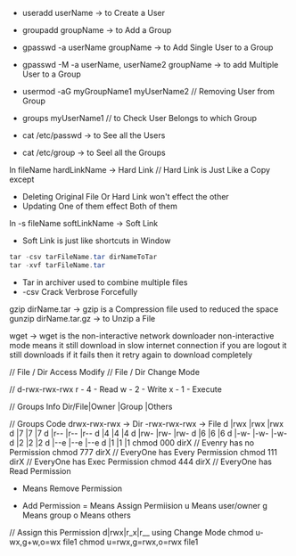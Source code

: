 - useradd userName -> to Create a User

- groupadd groupName -> to Add a Group
- gpasswd -a userName groupName  -> to Add Single User to a Group
- gpasswd -M -a userName, userName2 groupName -> to add Multiple User to a Group

- usermod -aG myGroupName1 myUserName2 // Removing User from Group
- groups myUserName1 // to Check User Belongs to which Group

- cat /etc/passwd -> to See all the Users
- cat /etc/group -> to Seel all the Groups



ln fileName hardLinkName -> Hard Link
// Hard Link is Just Like a Copy except 
- Deleting Original File Or Hard Link won't effect the other
- Updating One of them effect Both of them

ln -s fileName softLinkName -> Soft Link
- Soft Link is just like shortcuts in Window
```c#
tar -csv tarFileName.tar dirNameToTar
tar -xvf tarFileName.tar
```

- Tar in archiver used to combine multiple files
- -csv Crack Verbrose Forcefully 

gzip dirName.tar -> gzip is a Compression file used to reduced the space
gunzip dirName.tar.gz -> to Unzip a File

wget -> wget is the non-interactive network downloader
	non-interactive mode means
		it still download in slow internet connection
		if you are logout it still downloads
		if it fails then it retry again to download completely

// File / Dir Access Modify 
// File / Dir Change Mode

// d-rwx-rwx-rwx
r - 4 - Read
w - 2 - Write
x - 1 - Execute

// Groups Info
Dir/File|Owner	|Group	|Others

// Groups Code
drwx-rwx-rwx -> Dir
-rwx-rwx-rwx -> File
d	|rwx	|rwx	|rwx
d	|7	|7	|7
d	|r--	|r--	|r--
d	|4	|4	|4
d	|rw-	|rw-	|rw-
d	|6	|6	|6
d	|-w-	|-w-	|-w-
d	|2	|2	|2
d	|--e	|--e	|--e
d	|1	|1	|1
chmod 000 dirX // Evenry has no Permission
chmod 777 dirX // EveryOne has Every Permission
chmod 111 dirX // EveryOne has Exec Permission
chmod 444 dirX // EveryOne has Read Permission

- Means Remove Permission
+ Add Permission
= Means Assign Permiision
u Means user/owner
g Means group
o Means others

// Assign this Permission d|rwx|r_x|r__ using Change Mode
chmod u-wx,g+w,o=wx file1
chmod u=rwx,g=rwx,o=rwx file1



	
	





